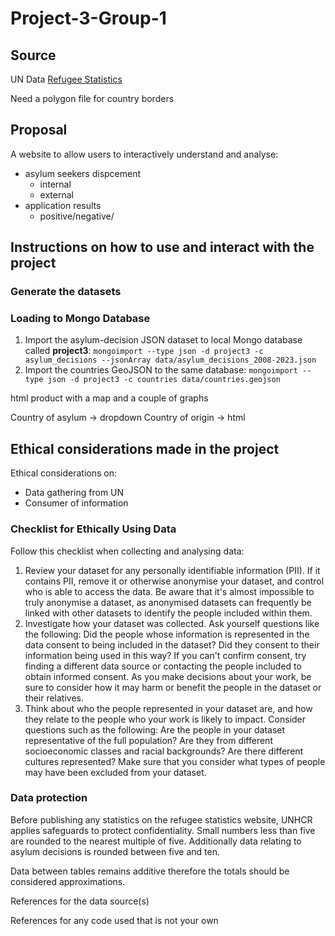 # Project-3-Group-1

## Source
UN Data
[Refugee Statistics](https://api.unhcr.org/docs/refugee-statistics.html#api-Default-countries)

Need a polygon file for country borders

## Proposal

A website to allow users to interactively understand and analyse:
- asylum seekers dispcement
  -  internal
  -  external 
- application results
  - positive/negative/   
 

## Instructions on how to use and interact with the project

### Generate the datasets


### Loading to Mongo Database
1. Import the asylum-decision JSON dataset to local Mongo database called **project3**:
   `mongoimport --type json -d project3 -c asylum_decisions --jsonArray data/asylum_decisions_2008-2023.json`
2. Import the countries GeoJSON to the same database:
   `mongoimport --type json -d project3 -c countries data/countries.geojson`

html product with a map and a couple of graphs

Country of asylum -> dropdown
Country of origin -> html

## Ethical considerations made in the project
Ethical considerations on:
- Data gathering from UN
- Consumer of information


### Checklist for Ethically Using Data
Follow this checklist when collecting and analysing data:
1. Review your dataset for any personally identifiable information (PII). If it contains PII, remove it
or otherwise anonymise your dataset, and control who is able to access the data. Be aware that it's
almost impossible to truly anonymise a dataset, as anonymised datasets can frequently be linked with
other datasets to identify the people included within them.
2. Investigate how your dataset was collected. Ask yourself questions like the following: Did the people
whose information is represented in the data consent to being included in the dataset? Did they consent
to their information being used in this way? If you can't confirm consent, try finding a different data
source or contacting the people included to obtain informed consent. As you make decisions about your
work, be sure to consider how it may harm or benefit the people in the dataset or their relatives.
3. Think about who the people represented in your dataset are, and how they relate to the people
who your work is likely to impact. Consider questions such as the following: Are the people in your
dataset representative of the full population? Are they from different socioeconomic classes and racial
backgrounds? Are there different cultures represented? Make sure that you consider what types of
people may have been excluded from your dataset.


### Data protection

Before publishing any statistics on the refugee statistics website, UNHCR applies safeguards to protect confidentiality. Small numbers less than five are rounded to the nearest multiple of five. Additionally data relating to asylum decisions is rounded between five and ten.

Data between tables remains additive therefore the totals should be considered approximations.

References for the data source(s)

References for any code used that is not your own
